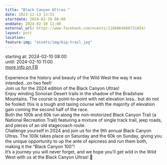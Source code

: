 ```yaml
---
title: "Black Canyon Ultras "
date: 2023-12-13 13:51
startdate: 2024-02-10 08:00
enddate: 2024-02-10 11:00
external_url: https://www.facebook.com/events/1166064680731854/
layout: post
location: 
feature-img: "assets/img/big-trail.jpg"
---
```


starting at: 2024-02-10 08:00<br>until: 2024-02-10 11:00<br><a href="https://www.facebook.com/events/1166064680731854/">more info on FB</a><br><br>Experience the history and beauty of the Wild West the way it was intended...on two feet! <br>
  Join us for the 2024 edition of the Black Canyon Ultras! <br>
  Enjoy winding Sonoran Desert trails in the shadow of the Bradshaw Mountains. The course is point-to-point with net elevation loss.. but do not be fooled&#58; this is a tough and taxing course with the majority of elevation gain coming the second half of the race. <br>
  Both the 100k and 60k run along the non-motorized Black Canyon Trail (a National Recreation Trail) featuring a mixture of single track trail, jeep roads, and pieces of an old stagecoach route.<br>
  Challenge yourself in 2024 and join us for the 9th annual Black Canyon Ultras. The 100k takes place on Saturday and the 60k on Sunday, giving you the unique opportunity to up the ante of epicness and run them both, making it the “Black Canyon 100”! <br>
  It’s a journey you will never forget, and we hope you’ll get wild in the Wild West with us at the Black Canyon Ultras! 🤠<br>
  <br>
  
